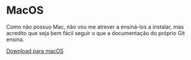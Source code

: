 # MacOS

Como não possuo Mac, não vou me atrever a ensiná-los a instalar, mas acredito que seja bem fácil seguir o que a documentação do próprio Git ensina.  

[Download para macOS](https://git-scm.com/download/mac)